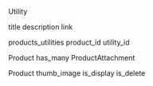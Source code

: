Utility

title
description
link

products_utilities
product_id
utility_id

Product has_many ProductAttachment

Product
thumb_image
is_display
is_delete

